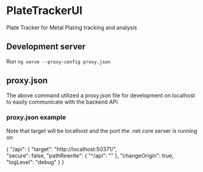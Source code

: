 # PlateTrackerUI

Plate Tracker for Metal Plating tracking and analysis

## Development server

Run `ng serve --proxy-config proxy.json` 

## proxy.json

The above command utilized a proxy.json file for development on localhost to easily communicate with the backend APi

### proxy.json example

Note that target will be localhost and the port the .net core server is running on

{
    "/api": {
        "target": "http://localhost:50371/",      
        "secure": false,
      "pathRewrite": {
        "^/api": ""
      },
      "changeOrigin": true,
      "logLevel": "debug"
    }
  }

